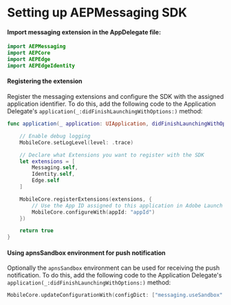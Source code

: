 #  Setting up AEPMessaging SDK

#### Import messaging extension in the AppDelegate file:
```swift
import AEPMessaging
import AEPCore
import AEPEdge
import AEPEdgeIdentity
```

#### Registering the extension
Register the messaging extensions and configure the SDK with the assigned application identifier. To do this, add the following code to the Application Delegate's `application(_:didFinishLaunchingWithOptions:)` method:

```swift
func application(_ application: UIApplication, didFinishLaunchingWithOptions launchOptions: [UIApplication.LaunchOptionsKey: Any]?) -> Bool {

    // Enable debug logging
    MobileCore.setLogLevel(level: .trace)

    // Declare what Extensions you want to register with the SDK
    let extensions = [
        Messaging.self,
        Identity.self,
        Edge.self
    ]

    MobileCore.registerExtensions(extensions, {
        // Use the App ID assigned to this application in Adobe Launch
        MobileCore.configureWith(appId: "appId")  
    })

    return true
}
```

#### Using apnsSandbox environment for push notification
Optionally the `apnsSandbox` environment can be used for receiving the push notification. To do this, add the following code to the Application Delegate's `application(_:didFinishLaunchingWithOptions:)` method:

```swift
MobileCore.updateConfigurationWith(configDict: ["messaging.useSandbox": true])
```
